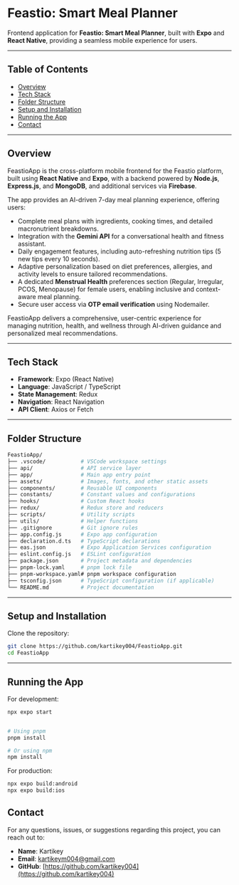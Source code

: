 # Feastio: Smart Meal Planner

Frontend application for **Feastio: Smart Meal Planner**, built with **Expo** and **React Native**, providing a seamless mobile experience for users.

---

## Table of Contents

- [Overview](#overview)
- [Tech Stack](#tech-stack)
- [Folder Structure](#folder-structure)
- [Setup and Installation](#setup-and-installation)
- [Running the App](#running-the-app)
- [Contact](#contact)

---

## Overview

FeastioApp is the cross-platform mobile frontend for the Feastio platform, built using **React Native** and **Expo**, with a backend powered by **Node.js**, **Express.js**, and **MongoDB**, and additional services via **Firebase**.  

The app provides an AI-driven 7-day meal planning experience, offering users:  

- Complete meal plans with ingredients, cooking times, and detailed macronutrient breakdowns.  
- Integration with the **Gemini API** for a conversational health and fitness assistant.  
- Daily engagement features, including auto-refreshing nutrition tips (5 new tips every 10 seconds).  
- Adaptive personalization based on diet preferences, allergies, and activity levels to ensure tailored recommendations.  
- A dedicated **Menstrual Health** preferences section (Regular, Irregular, PCOS, Menopause) for female users, enabling inclusive and context-aware meal planning.  
- Secure user access via **OTP email verification** using Nodemailer.  

FeastioApp delivers a comprehensive, user-centric experience for managing nutrition, health, and wellness through AI-driven guidance and personalized meal recommendations.


---

## Tech Stack

- **Framework**: Expo (React Native)
- **Language**: JavaScript / TypeScript
- **State Management**: Redux
- **Navigation**: React Navigation
- **API Client**: Axios or Fetch
---

## Folder Structure

```bash
FeastioApp/
├── .vscode/           # VSCode workspace settings
├── api/               # API service layer
├── app/               # Main app entry point
├── assets/            # Images, fonts, and other static assets
├── components/        # Reusable UI components
├── constants/         # Constant values and configurations
├── hooks/             # Custom React hooks
├── redux/             # Redux store and reducers
├── scripts/           # Utility scripts
├── utils/             # Helper functions
├── .gitignore         # Git ignore rules
├── app.config.js      # Expo app configuration
├── declaration.d.ts   # TypeScript declarations
├── eas.json           # Expo Application Services configuration
├── eslint.config.js   # ESLint configuration
├── package.json       # Project metadata and dependencies
├── pnpm-lock.yaml     # pnpm lock file
├── pnpm-workspace.yaml# pnpm workspace configuration
├── tsconfig.json      # TypeScript configuration (if applicable)
└── README.md          # Project documentation
```
---

## Setup and Installation

Clone the repository:

```bash
git clone https://github.com/kartikey004/FeastioApp.git
cd FeastioApp
```
---

## Running the App

For development:

```bash
npx expo start


# Using pnpm
pnpm install

# Or using npm
npm install
```

For production:

```bash
npx expo build:android
npx expo build:ios
```

## Contact

For any questions, issues, or suggestions regarding this project, you can reach out to:

- **Name**: Kartikey  
- **Email**: kartikeym004@gmail.com
- **GitHub**: [https://github.com/kartikey004](https://github.com/kartikey004)
